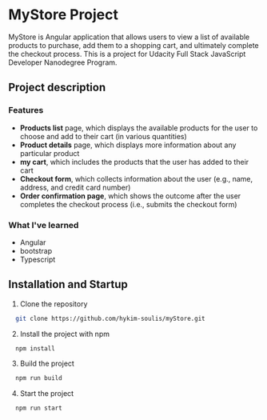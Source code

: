 # MyStore Project

MyStore is Angular application that allows users to view a list of available products to purchase, add them to a shopping cart, and ultimately complete the checkout process.
This is a project for Udacity Full Stack JavaScript Developer Nanodegree Program.

## Project description

### Features

- **Products list** page, which displays the available products for the user to choose and add to their cart (in various quantities)
- **Product details** page, which displays more information about any particular product
- **my cart**, which includes the products that the user has added to their cart
- **Checkout form**, which collects information about the user (e.g., name, address, and credit card number)
- **Order confirmation page**, which shows the outcome after the user completes the checkout process (i.e., submits the checkout form)

### What I've learned

- Angular
- bootstrap
- Typescript

## Installation and Startup

1. Clone the repository

```bash
  git clone https://github.com/hykim-soulis/myStore.git
```

2. Install the project with npm

```bash
  npm install
```

3. Build the project

```bash
  npm run build
```

4. Start the project

```bash
  npm run start
```
